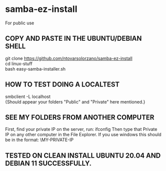 # samba-ez-install

For public use  

COPY AND PASTE IN THE UBUNTU/DEBIAN SHELL  
--------------------------------------------------------------------------------------------------------------------------
git clone https://github.com/ntovarsolorzano/samba-ez-install  
cd linux-stuff  
bash easy-samba-installer.sh  

HOW TO TEST DOING A LOCALTEST  
--------------------------------------------------------------------------------------------------------------------------
smbclient -L localhost  
{Should appear your folders "Public" and "Private" here mentioned.}   

SEE MY FOLDERS FROM ANOTHER COMPUTER
--------------------------------------------------------------------------------------------------------------------------
First, find your private IP on the server, run:
ifconfig 
Then type that Private IP on any other computer in the File Explorer. If you use windows this should be in the format: 
\\MY-PRIVATE-IP

TESTED ON CLEAN INSTALL UBUNTU 20.04 AND DEBIAN 11 SUCCESSFULLY. 
--------------------------------------------------------------------------------------------------------------------------
